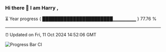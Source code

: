 ### Hi there 👋 I am Harry , 

⏳ Year progress { ███████████████████████▁▁▁▁▁▁▁ } 77.76 %

---

⏰ Updated on Fri, 11 Oct 2024 14:52:06 GMT

![Progress Bar CI](https://github.com/duykhang68/duykhang68/workflows/Progress%20Bar%20CI/badge.svg)
